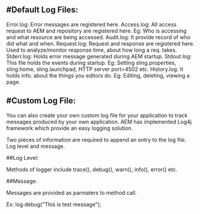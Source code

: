 #Default Log Files:
---------------------

Error.log: Error messages are registered here.
Access.log: All access request to AEM and repository are registered here. Eg: Who is accessing and what resource are being accessed.
Audit.log: It provide record of who did what and when.
Request.log:  Request and response are registered here. Used to analyze/monitor response time, about how long a req. takes.
Stderr.log: Holds error message generated during AEM startup.
Stdout.log: This file holds the events during startup. Eg: Setting sling.properties, sling.home, sling.launchpad, HTTP server port=4502 etc.
History.log: It holds info. about the things you editors do. Eg: Editing, deleting, viewing a page.

#Custom Log File:
--------------------
You can also create  your own custom log file for your application to track messages produced by your own application. AEM has implemented Log4j framework which provide an easy logging solution.

Two pieces of information are required to append an entry to the log file. Log level and message. 

##Log Level:

Methods of logger include trace(), debug(), warn(), info(), error() etc.

##Message:

Messages are provided as parmaters to method call.

Ex: log.debug("This is test message");
